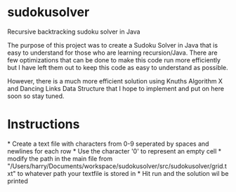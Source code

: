 # sudokusolver
Recursive backtracking sudoku solver in Java

The purpose of this project was to create a Sudoku Solver in Java that is easy to understand for those who
are learning recursion/Java. There are few optimizations that can be done to make this code run more efficiently but I have left
them out to keep this code as easy to understand as possible. 

However, there is a much more efficient solution using Knuths Algorithm X and Dancing Links Data Structure 
that I hope to implement and put on here soon so stay tuned.

<h1>Instructions</h1>
* Create a text file with characters from 0-9 seperated by spaces and newlines for each row
* Use the character '0' to represent an empty cell
* modify the path in the main file from "/Users/harry/Documents/workspace/sudokusolver/src/sudokusolver/grid.txt"
to whatever path your textfile is stored in
* Hit run and the solution wil be printed

